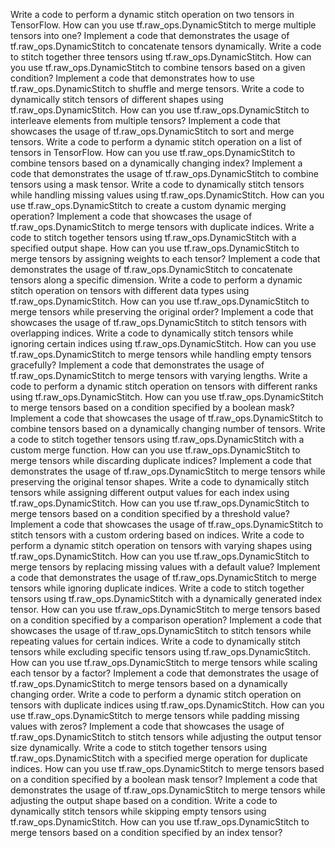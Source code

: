 Write a code to perform a dynamic stitch operation on two tensors in TensorFlow.
How can you use tf.raw_ops.DynamicStitch to merge multiple tensors into one?
Implement a code that demonstrates the usage of tf.raw_ops.DynamicStitch to concatenate tensors dynamically.
Write a code to stitch together three tensors using tf.raw_ops.DynamicStitch.
How can you use tf.raw_ops.DynamicStitch to combine tensors based on a given condition?
Implement a code that demonstrates how to use tf.raw_ops.DynamicStitch to shuffle and merge tensors.
Write a code to dynamically stitch tensors of different shapes using tf.raw_ops.DynamicStitch.
How can you use tf.raw_ops.DynamicStitch to interleave elements from multiple tensors?
Implement a code that showcases the usage of tf.raw_ops.DynamicStitch to sort and merge tensors.
Write a code to perform a dynamic stitch operation on a list of tensors in TensorFlow.
How can you use tf.raw_ops.DynamicStitch to combine tensors based on a dynamically changing index?
Implement a code that demonstrates the usage of tf.raw_ops.DynamicStitch to combine tensors using a mask tensor.
Write a code to dynamically stitch tensors while handling missing values using tf.raw_ops.DynamicStitch.
How can you use tf.raw_ops.DynamicStitch to create a custom dynamic merging operation?
Implement a code that showcases the usage of tf.raw_ops.DynamicStitch to merge tensors with duplicate indices.
Write a code to stitch together tensors using tf.raw_ops.DynamicStitch with a specified output shape.
How can you use tf.raw_ops.DynamicStitch to merge tensors by assigning weights to each tensor?
Implement a code that demonstrates the usage of tf.raw_ops.DynamicStitch to concatenate tensors along a specific dimension.
Write a code to perform a dynamic stitch operation on tensors with different data types using tf.raw_ops.DynamicStitch.
How can you use tf.raw_ops.DynamicStitch to merge tensors while preserving the original order?
Implement a code that showcases the usage of tf.raw_ops.DynamicStitch to stitch tensors with overlapping indices.
Write a code to dynamically stitch tensors while ignoring certain indices using tf.raw_ops.DynamicStitch.
How can you use tf.raw_ops.DynamicStitch to merge tensors while handling empty tensors gracefully?
Implement a code that demonstrates the usage of tf.raw_ops.DynamicStitch to merge tensors with varying lengths.
Write a code to perform a dynamic stitch operation on tensors with different ranks using tf.raw_ops.DynamicStitch.
How can you use tf.raw_ops.DynamicStitch to merge tensors based on a condition specified by a boolean mask?
Implement a code that showcases the usage of tf.raw_ops.DynamicStitch to combine tensors based on a dynamically changing number of tensors.
Write a code to stitch together tensors using tf.raw_ops.DynamicStitch with a custom merge function.
How can you use tf.raw_ops.DynamicStitch to merge tensors while discarding duplicate indices?
Implement a code that demonstrates the usage of tf.raw_ops.DynamicStitch to merge tensors while preserving the original tensor shapes.
Write a code to dynamically stitch tensors while assigning different output values for each index using tf.raw_ops.DynamicStitch.
How can you use tf.raw_ops.DynamicStitch to merge tensors based on a condition specified by a threshold value?
Implement a code that showcases the usage of tf.raw_ops.DynamicStitch to stitch tensors with a custom ordering based on indices.
Write a code to perform a dynamic stitch operation on tensors with varying shapes using tf.raw_ops.DynamicStitch.
How can you use tf.raw_ops.DynamicStitch to merge tensors by replacing missing values with a default value?
Implement a code that demonstrates the usage of tf.raw_ops.DynamicStitch to merge tensors while ignoring duplicate indices.
Write a code to stitch together tensors using tf.raw_ops.DynamicStitch with a dynamically generated index tensor.
How can you use tf.raw_ops.DynamicStitch to merge tensors based on a condition specified by a comparison operation?
Implement a code that showcases the usage of tf.raw_ops.DynamicStitch to stitch tensors while repeating values for certain indices.
Write a code to dynamically stitch tensors while excluding specific tensors using tf.raw_ops.DynamicStitch.
How can you use tf.raw_ops.DynamicStitch to merge tensors while scaling each tensor by a factor?
Implement a code that demonstrates the usage of tf.raw_ops.DynamicStitch to merge tensors based on a dynamically changing order.
Write a code to perform a dynamic stitch operation on tensors with duplicate indices using tf.raw_ops.DynamicStitch.
How can you use tf.raw_ops.DynamicStitch to merge tensors while padding missing values with zeros?
Implement a code that showcases the usage of tf.raw_ops.DynamicStitch to stitch tensors while adjusting the output tensor size dynamically.
Write a code to stitch together tensors using tf.raw_ops.DynamicStitch with a specified merge operation for duplicate indices.
How can you use tf.raw_ops.DynamicStitch to merge tensors based on a condition specified by a boolean mask tensor?
Implement a code that demonstrates the usage of tf.raw_ops.DynamicStitch to merge tensors while adjusting the output shape based on a condition.
Write a code to dynamically stitch tensors while skipping empty tensors using tf.raw_ops.DynamicStitch.
How can you use tf.raw_ops.DynamicStitch to merge tensors based on a condition specified by an index tensor?